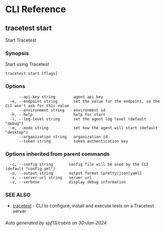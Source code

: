# CLI Reference
## tracetest start

Start Tracetest

### Synopsis

Start using Tracetest

```
tracetest start [flags]
```

### Options

```
      --api-key string        agent api key
  -e, --endpoint string       set the value for the endpoint, so the CLI won't ask for this value
      --environment string    environment id
  -h, --help                  help for start
  -l, --log-level string      set the agent log level (default "debug")
  -m, --mode string           set how the agent will start (default "desktop")
      --organization string   organization id
      --token string          token authentication key
```

### Options inherited from parent commands

```
  -c, --config string       config file will be used by the CLI (default "config.yml")
  -o, --output string       output format [pretty|json|yaml]
  -s, --server-url string   server url
  -v, --verbose             display debug information
```

### SEE ALSO

* [tracetest](tracetest.md)	 - CLI to configure, install and execute tests on a Tracetest server

###### Auto generated by spf13/cobra on 30-Jan-2024
